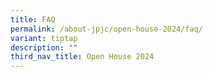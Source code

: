 ```yaml
---
title: FAQ
permalink: /about-jpjc/open-house-2024/faq/
variant: tiptap
description: ""
third_nav_title: Open House 2024
---
```

